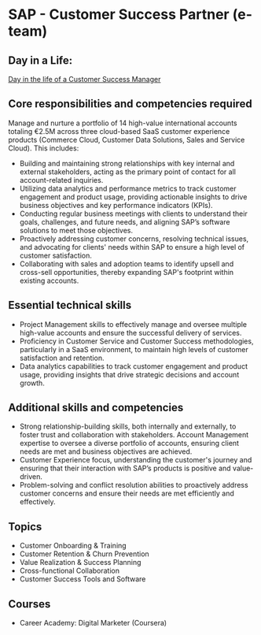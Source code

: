 # SAP - Customer Success Partner (e-team)

## Day in a Life:

[Day in the life of a Customer Success Manager](https://www.youtube.com/watch?v=O0YgmM8VXUE)  

## Core responsibilities and competencies required

Manage and nurture a portfolio of 14 high-value international accounts totaling €2.5M across three cloud-based SaaS customer experience products (Commerce Cloud, Customer Data Solutions, Sales and Service Cloud). This includes:

- Building and maintaining strong relationships with key internal and external stakeholders, acting as the primary point of contact for all account-related inquiries.
- Utilizing data analytics and performance metrics to track customer engagement and product usage, providing actionable insights to drive business objectives and key performance indicators (KPIs).
- Conducting regular business meetings with clients to understand their goals, challenges, and future needs, and aligning SAP’s software solutions to meet those objectives.
- Proactively addressing customer concerns, resolving technical issues, and advocating for clients' needs within SAP to ensure a high level of customer satisfaction.
- Collaborating with sales and adoption teams to identify upsell and cross-sell opportunities, thereby expanding SAP's footprint within existing accounts.

## Essential technical skills

- Project Management skills to effectively manage and oversee multiple high-value accounts and ensure the successful delivery of services.
- Proficiency in Customer Service and Customer Success methodologies, particularly in a SaaS environment, to maintain high levels of customer satisfaction and retention.
- Data analytics capabilities to track customer engagement and product usage, providing insights that drive strategic decisions and account growth.

## Additional skills and competencies

- Strong relationship-building skills, both internally and externally, to foster trust and collaboration with stakeholders.
Account Management expertise to oversee a diverse portfolio of accounts, ensuring client needs are met and business objectives are achieved.
- Customer Experience focus, understanding the customer's journey and ensuring that their interaction with SAP’s products is positive and value-driven.
- Problem-solving and conflict resolution abilities to proactively address customer concerns and ensure their needs are met efficiently and effectively.

## Topics

- Customer Onboarding & Training
- Customer Retention & Churn Prevention
- Value Realization & Success Planning
- Cross-functional Collaboration
- Customer Success Tools and Software

## Courses

- Career Academy: Digital Marketer (Coursera)